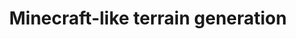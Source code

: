 ---
title: Minecraft-like terrain generation
summary: This project aims to recreate a Minecraft-like terrain generation without using an engine. Made using OpenGL and the GLFW, GLM and GLEW libraries.
tags:
  - OpenGL
  - 3D Graphics Programming

external_link: https://github.com/cmanziel/mncrft
---